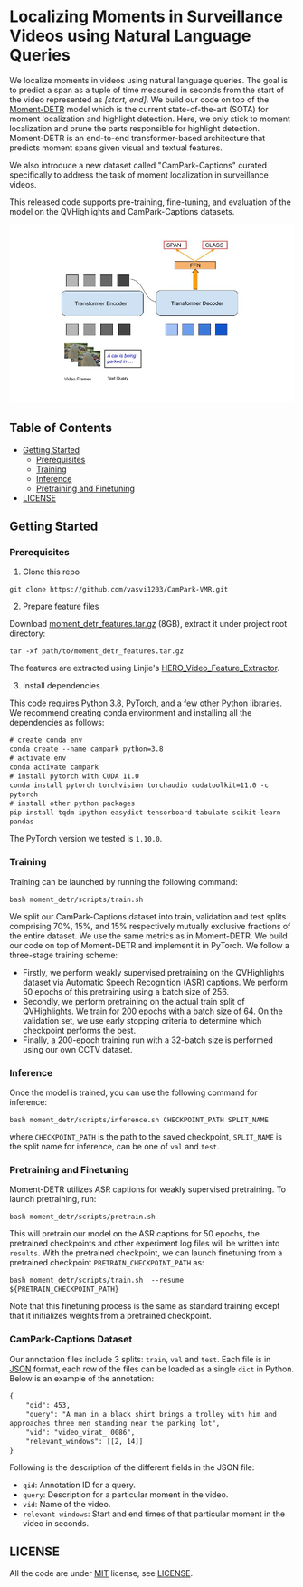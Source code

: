 # Localizing Moments in Surveillance Videos using Natural Language Queries

We localize moments in videos using natural language queries. The goal is to predict a span as a tuple of time measured in seconds from the start of the video represented as *[start, end]*. We build our code on top of the [Moment-DETR](https://github.com/jayleicn/moment_detr) model which is the current state-of-the-art (SOTA) for moment localization and highlight detection. Here, we only stick to moment localization and prune the parts responsible for highlight detection. Moment-DETR is an end-to-end transformer-based architecture that predicts moment spans given visual and textual features. 

We also introduce a new dataset called "CamPark-Captions" curated
specifically to address the task of moment localization in surveillance videos.

This released code supports pre-training, fine-tuning, and evaluation of the model on the QVHighlights and CamPark-Captions datasets.


![model](./assets/architecture.jpg)


## Table of Contents

* [Getting Started](#getting-started)
    * [Prerequisites](#prerequisites)
    * [Training](#training)
    * [Inference](#inference)
    * [Pretraining and Finetuning](#pretraining-and-finetuning)
* [LICENSE](#license)



## Getting Started 

### Prerequisites
1. Clone this repo

```
git clone https://github.com/vasvi1203/CamPark-VMR.git
```

2. Prepare feature files

Download [moment_detr_features.tar.gz](https://drive.google.com/file/d/1Hiln02F1NEpoW8-iPZurRyi-47-W2_B9/view?usp=sharing) (8GB), 
extract it under project root directory:
```
tar -xf path/to/moment_detr_features.tar.gz
```
The features are extracted using Linjie's [HERO_Video_Feature_Extractor](https://github.com/linjieli222/HERO_Video_Feature_Extractor).

3. Install dependencies.

This code requires Python 3.8, PyTorch, and a few other Python libraries. We recommend creating conda environment and installing all the dependencies as follows:
```
# create conda env
conda create --name campark python=3.8
# activate env
conda activate campark
# install pytorch with CUDA 11.0
conda install pytorch torchvision torchaudio cudatoolkit=11.0 -c pytorch
# install other python packages
pip install tqdm ipython easydict tensorboard tabulate scikit-learn pandas
```
The PyTorch version we tested is `1.10.0`.

### Training

Training can be launched by running the following command:
```
bash moment_detr/scripts/train.sh 
```
We split our CamPark-Captions dataset into train, validation and test splits comprising 70%, 15%, and 15% respectively mutually exclusive fractions of the entire dataset. We use the same metrics as in Moment-DETR. We build our code on top of Moment-DETR and implement it in PyTorch. We follow a three-stage training scheme:
* Firstly, we perform weakly supervised pretraining on the QVHighlights dataset via Automatic Speech Recognition (ASR) captions. We perform 50 epochs of this pretraining using a batch size of 256.
* Secondly, we perform pretraining on the actual train split of QVHighlights. We train for 200 epochs with a batch size of 64. On the validation set, we use early stopping criteria to determine which checkpoint performs the best.
* Finally, a 200-epoch training run with a 32-batch size is performed using our own CCTV dataset.

### Inference
Once the model is trained, you can use the following command for inference:
```
bash moment_detr/scripts/inference.sh CHECKPOINT_PATH SPLIT_NAME  
``` 
where `CHECKPOINT_PATH` is the path to the saved checkpoint, `SPLIT_NAME` is the split name for inference, can be one of `val` and `test`.

### Pretraining and Finetuning
Moment-DETR utilizes ASR captions for weakly supervised pretraining. To launch pretraining, run:
```
bash moment_detr/scripts/pretrain.sh 
```  
This will pretrain our model on the ASR captions for 50 epochs, the pretrained checkpoints and other experiment log files will be written into `results`. With the pretrained checkpoint, we can launch finetuning from a pretrained checkpoint `PRETRAIN_CHECKPOINT_PATH` as:
```
bash moment_detr/scripts/train.sh  --resume ${PRETRAIN_CHECKPOINT_PATH}
```
Note that this finetuning process is the same as standard training except that it initializes weights from a pretrained checkpoint. 


### CamPark-Captions Dataset
Our annotation files include 3 splits: `train`, `val` and `test`. Each file is in [JSON](https://json.org/) format, each row of the files can be loaded as a single `dict` in Python. Below is an example of the annotation:

```
{
    "qid": 453,
    "query": "A man in a black shirt brings a trolley with him and approaches three men standing near the parking lot",
    "vid": "video_virat_ 0086",
    "relevant_windows": [[2, 14]]
}
```

Following is the description of the different fields in the JSON file:
* `qid`: Annotation ID for a query.
* `query`: Description for a particular moment in the video.
* `vid`: Name of the video.
* `relevant windows`: Start and end times of that particular moment in the video in seconds.

## LICENSE
All the code are under [MIT](https://opensource.org/licenses/MIT) license, see [LICENSE](./LICENSE).
 
